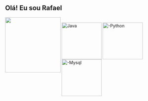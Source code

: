 ## Olá! Eu sou Rafael

<div align="center">
  <a href="https://github.com/RafaelDEV-01">
  <img height="180em" align="left" src="https://github-readme-stats.vercel.app/api/top-langs/?username=RafaelDEV-01&layout=compact&langs_count=7&theme=dark"/>
</div>
<div style="display: inline_block"><br>
  <img align="left" alt="Java" height="120" width="130" src="https://cdn.jsdelivr.net/gh/devicons/devicon@latest/icons/java/java-original-wordmark.svg" />
  <img align="left" alt="-Python" height="120" width="130" src="https://cdn.jsdelivr.net/gh/devicons/devicon@latest/icons/python/python-original-wordmark.svg" />
  <img align="left" alt="-Mysql" height="120" width="130" src="https://cdn.jsdelivr.net/gh/devicons/devicon@latest/icons/mysql/mysql-original-wordmark.svg" />
</div>
